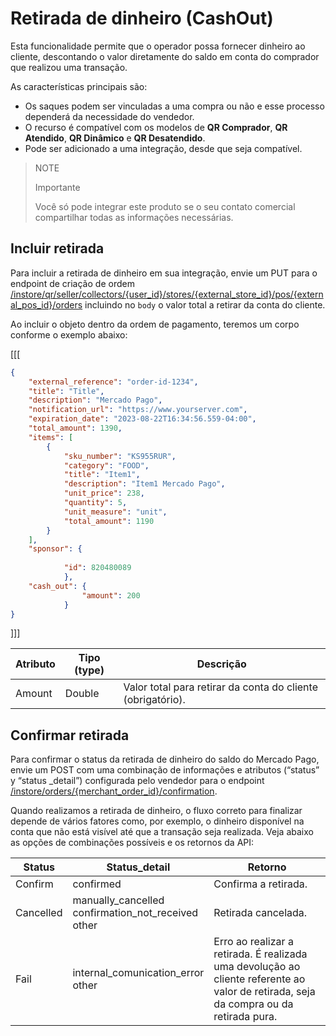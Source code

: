 # Retirada de dinheiro (CashOut)

Esta funcionalidade permite que o operador possa fornecer dinheiro ao cliente, descontando o valor diretamente do saldo em conta do comprador que realizou uma transação. 

As características principais são:
* Os saques podem ser vinculadas a uma compra ou não e esse processo dependerá da necessidade do vendedor.
* O recurso é compatível com os modelos de **QR Comprador**, **QR Atendido**, **QR Dinâmico** e **QR Desatendido**.
* Pode ser adicionado a uma integração, desde que seja compatível.

> NOTE
>
> Importante
>
> Você só pode integrar este produto se o seu contato comercial compartilhar todas as informações necessárias.

## Incluir retirada

Para incluir a retirada de dinheiro em sua integração, envie um PUT para o endpoint de criação de ordem [/instore/qr/seller/collectors/{user_id}/stores/{external_store_id}/pos/{external_pos_id}/orders](https://www.mercadopago[FAKER][URL][DOMAIN]/developers/pt/reference/instore_orders_v2/_instore_qr_seller_collectors_user_id_stores_external_store_id_pos_external_pos_id_orders/put) incluindo no `body` o valor total a retirar da conta do cliente. 

Ao incluir o objeto dentro da ordem de pagamento, teremos um corpo conforme o exemplo abaixo:

[[[
```json
​​{
    "external_reference": "order-id-1234",
    "title": "Title",
    "description": "Mercado Pago",
    "notification_url": "https://www.yourserver.com",
    "expiration_date": "2023-08-22T16:34:56.559-04:00",
    "total_amount": 1390,
    "items": [
        {
            "sku_number": "KS955RUR",
            "category": "FOOD",
            "title": "Item1",
            "description": "Item1 Mercado Pago",
            "unit_price": 238,
            "quantity": 5,
            "unit_measure": "unit",
            "total_amount": 1190
        }
    ],
    "sponsor": {
    
            "id": 820480089
            },
    "cash_out": {
                "amount": 200
            }
}
```
]]]

| Atributo | Tipo (type) | Descrição |
|---|---|--- |
| Amount | Double | Valor total para retirar da conta do cliente (obrigatório).|

## Confirmar retirada 

Para confirmar o status da retirada de dinheiro do saldo do Mercado Pago, envie um POST com uma combinação de informações e atributos (“status” y “status _detail”) configurada pelo vendedor para o endpoint [/instore/orders/{merchant_order_id}/confirmation](https://www.mercadopago[FAKER][URL][DOMAIN]/developers/pt/reference/cashout-qr/_instore_orders_merchant_order_id_confirmation/post).
 
Quando realizamos a retirada de dinheiro, o fluxo correto para finalizar depende de vários fatores como, por exemplo, o dinheiro disponível na conta que não está visível até que a transação seja realizada. Veja abaixo as opções de combinações possíveis e os retornos da API: 
 
| Status | Status_detail | Retorno |
| --- | --- |--- |
| Confirm | confirmed | Confirma a retirada.|
| Cancelled | manually_cancelled <br/> confirmation_not_received <br/> other | Retirada cancelada. |
| Fail | internal_comunication_error <br/> other | Erro ao realizar a retirada. É realizada uma devolução ao cliente referente ao valor de retirada, seja da compra ou da retirada pura.|